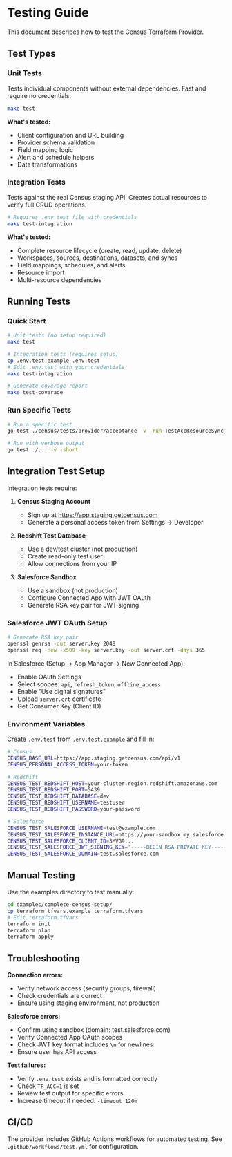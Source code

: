 # Testing Guide

This document describes how to test the Census Terraform Provider.

## Test Types

### Unit Tests

Tests individual components without external dependencies. Fast and require no credentials.

```bash
make test
```

**What's tested:**
- Client configuration and URL building
- Provider schema validation
- Field mapping logic
- Alert and schedule helpers
- Data transformations

### Integration Tests

Tests against the real Census staging API. Creates actual resources to verify full CRUD operations.

```bash
# Requires .env.test file with credentials
make test-integration
```

**What's tested:**
- Complete resource lifecycle (create, read, update, delete)
- Workspaces, sources, destinations, datasets, and syncs
- Field mappings, schedules, and alerts
- Resource import
- Multi-resource dependencies

## Running Tests

### Quick Start

```bash
# Unit tests (no setup required)
make test

# Integration tests (requires setup)
cp .env.test.example .env.test
# Edit .env.test with your credentials
make test-integration

# Generate coverage report
make test-coverage
```

### Run Specific Tests

```bash
# Run a specific test
go test ./census/tests/provider/acceptance -v -run TestAccResourceSync_Basic

# Run with verbose output
go test ./... -v -short
```

## Integration Test Setup

Integration tests require:

1. **Census Staging Account**
   - Sign up at https://app.staging.getcensus.com
   - Generate a personal access token from Settings → Developer

2. **Redshift Test Database**
   - Use a dev/test cluster (not production)
   - Create read-only test user
   - Allow connections from your IP

3. **Salesforce Sandbox**
   - Use a sandbox (not production)
   - Configure Connected App with JWT OAuth
   - Generate RSA key pair for JWT signing

### Salesforce JWT OAuth Setup

```bash
# Generate RSA key pair
openssl genrsa -out server.key 2048
openssl req -new -x509 -key server.key -out server.crt -days 365
```

In Salesforce (Setup → App Manager → New Connected App):
- Enable OAuth Settings
- Select scopes: `api`, `refresh_token`, `offline_access`
- Enable "Use digital signatures"
- Upload `server.crt` certificate
- Get Consumer Key (Client ID)

### Environment Variables

Create `.env.test` from `.env.test.example` and fill in:

```bash
# Census
CENSUS_BASE_URL=https://app.staging.getcensus.com/api/v1
CENSUS_PERSONAL_ACCESS_TOKEN=your-token

# Redshift
CENSUS_TEST_REDSHIFT_HOST=your-cluster.region.redshift.amazonaws.com
CENSUS_TEST_REDSHIFT_PORT=5439
CENSUS_TEST_REDSHIFT_DATABASE=dev
CENSUS_TEST_REDSHIFT_USERNAME=testuser
CENSUS_TEST_REDSHIFT_PASSWORD=your-password

# Salesforce
CENSUS_TEST_SALESFORCE_USERNAME=test@example.com
CENSUS_TEST_SALESFORCE_INSTANCE_URL=https://your-sandbox.my.salesforce.com
CENSUS_TEST_SALESFORCE_CLIENT_ID=3MVG9...
CENSUS_TEST_SALESFORCE_JWT_SIGNING_KEY='-----BEGIN RSA PRIVATE KEY-----\n...'
CENSUS_TEST_SALESFORCE_DOMAIN=test.salesforce.com
```

## Manual Testing

Use the examples directory to test manually:

```bash
cd examples/complete-census-setup/
cp terraform.tfvars.example terraform.tfvars
# Edit terraform.tfvars
terraform init
terraform plan
terraform apply
```

## Troubleshooting

**Connection errors:**
- Verify network access (security groups, firewall)
- Check credentials are correct
- Ensure using staging environment, not production

**Salesforce errors:**
- Confirm using sandbox (domain: test.salesforce.com)
- Verify Connected App OAuth scopes
- Check JWT key format includes `\n` for newlines
- Ensure user has API access

**Test failures:**
- Verify `.env.test` exists and is formatted correctly
- Check `TF_ACC=1` is set
- Review test output for specific errors
- Increase timeout if needed: `-timeout 120m`

## CI/CD

The provider includes GitHub Actions workflows for automated testing. See `.github/workflows/test.yml` for configuration.
